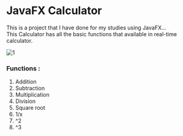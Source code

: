 # JavaFX Calculator

This is a project that I have done for my studies using JavaFX... </br>
This Calculator has all the basic functions that available in real-time calculator.

![1](https://user-images.githubusercontent.com/71941117/192038018-f37e8d81-e3c7-4172-8c1c-cef6b6d5301d.jpg)

### Functions :
1. Addition
2. Subtraction
3. Multiplication 
4. Division 
5. Square root 
6. 1/x
7. ^2
8. ^3
